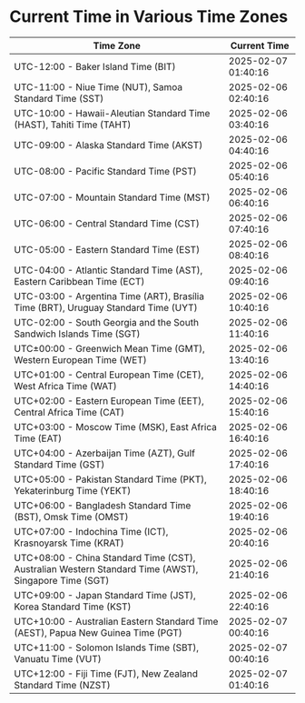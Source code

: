 # Current Time in Various Time Zones

| Time Zone | Current Time |
|-----------|--------------|
| UTC-12:00 - Baker Island Time (BIT) | 2025-02-07 01:40:16 |
| UTC-11:00 - Niue Time (NUT), Samoa Standard Time (SST) | 2025-02-06 02:40:16 |
| UTC-10:00 - Hawaii-Aleutian Standard Time (HAST), Tahiti Time (TAHT) | 2025-02-06 03:40:16 |
| UTC-09:00 - Alaska Standard Time (AKST) | 2025-02-06 04:40:16 |
| UTC-08:00 - Pacific Standard Time (PST) | 2025-02-06 05:40:16 |
| UTC-07:00 - Mountain Standard Time (MST) | 2025-02-06 06:40:16 |
| UTC-06:00 - Central Standard Time (CST) | 2025-02-06 07:40:16 |
| UTC-05:00 - Eastern Standard Time (EST) | 2025-02-06 08:40:16 |
| UTC-04:00 - Atlantic Standard Time (AST), Eastern Caribbean Time (ECT) | 2025-02-06 09:40:16 |
| UTC-03:00 - Argentina Time (ART), Brasília Time (BRT), Uruguay Standard Time (UYT) | 2025-02-06 10:40:16 |
| UTC-02:00 - South Georgia and the South Sandwich Islands Time (SGT) | 2025-02-06 11:40:16 |
| UTC±00:00 - Greenwich Mean Time (GMT), Western European Time (WET) | 2025-02-06 13:40:16 |
| UTC+01:00 - Central European Time (CET), West Africa Time (WAT) | 2025-02-06 14:40:16 |
| UTC+02:00 - Eastern European Time (EET), Central Africa Time (CAT) | 2025-02-06 15:40:16 |
| UTC+03:00 - Moscow Time (MSK), East Africa Time (EAT) | 2025-02-06 16:40:16 |
| UTC+04:00 - Azerbaijan Time (AZT), Gulf Standard Time (GST) | 2025-02-06 17:40:16 |
| UTC+05:00 - Pakistan Standard Time (PKT), Yekaterinburg Time (YEKT) | 2025-02-06 18:40:16 |
| UTC+06:00 - Bangladesh Standard Time (BST), Omsk Time (OMST) | 2025-02-06 19:40:16 |
| UTC+07:00 - Indochina Time (ICT), Krasnoyarsk Time (KRAT) | 2025-02-06 20:40:16 |
| UTC+08:00 - China Standard Time (CST), Australian Western Standard Time (AWST), Singapore Time (SGT) | 2025-02-06 21:40:16 |
| UTC+09:00 - Japan Standard Time (JST), Korea Standard Time (KST) | 2025-02-06 22:40:16 |
| UTC+10:00 - Australian Eastern Standard Time (AEST), Papua New Guinea Time (PGT) | 2025-02-07 00:40:16 |
| UTC+11:00 - Solomon Islands Time (SBT), Vanuatu Time (VUT) | 2025-02-07 00:40:16 |
| UTC+12:00 - Fiji Time (FJT), New Zealand Standard Time (NZST) | 2025-02-07 01:40:16 |
